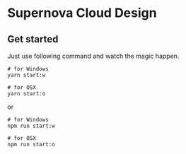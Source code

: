 # Supernova Cloud Design

## Get started

Just use following command and watch the magic happen.

```
# for Windows
yarn start:w

# for OSX
yarn start:o
```

or

```
# for Windows
npm run start:w

# for OSX
npm run start:o
```
